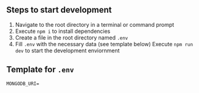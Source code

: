 ## Steps to start development

1. Navigate to the root directory in a terminal or command prompt
2. Execute `npm i` to install dependencies
3. Create a file in the root directory named `.env`
4. Fill `.env` with the necessary data (see template below)
   Execute `npm run dev` to start the development enviornment

## Template for `.env`

```
MONGODB_URI=
```
